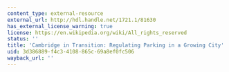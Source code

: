 ```yaml
---
content_type: external-resource
external_url: http://hdl.handle.net/1721.1/81630
has_external_license_warning: true
license: https://en.wikipedia.org/wiki/All_rights_reserved
status: ''
title: 'Cambridge in Transition: Regulating Parking in a Growing City'
uid: 3d386889-f4c3-4108-865c-69a8ef0fc506
wayback_url: ''
---
```

